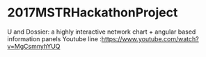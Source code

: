 # 2017MSTRHackathonProject
U and Dossier: a highly interactive network chart + angular based information panels
Youtube line :https://www.youtube.com/watch?v=MgCsmnyhYUQ
